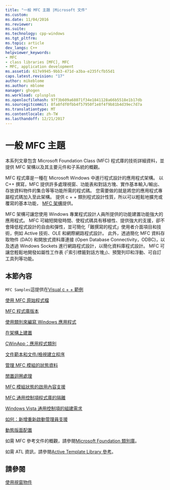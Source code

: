 ```yaml
---
title: "一般 MFC 主題 |Microsoft 文件"
ms.custom: 
ms.date: 11/04/2016
ms.reviewer: 
ms.suite: 
ms.technology: cpp-windows
ms.tgt_pltfrm: 
ms.topic: article
dev_langs: C++
helpviewer_keywords:
- MFC
- class libraries [MFC], MFC
- MFC, application development
ms.assetid: 617e9945-9bb3-471d-a3ba-e235fcfb55d1
caps.latest.revision: "17"
author: mikeblome
ms.author: mblome
manager: ghogen
ms.workload: cplusplus
ms.openlocfilehash: 97f3b609a68071f34e1841128a66b5518e1b17db
ms.sourcegitcommit: 8fa8fdf0fbb4f57950f1e8f4f9b81b4d39ec7d7a
ms.translationtype: MT
ms.contentlocale: zh-TW
ms.lasthandoff: 12/21/2017
---
```

# <a name="general-mfc-topics"></a>一般 MFC 主題
本系列文章包含 Microsoft Foundation Class (MFC) 程式庫的技術詳細資料，並提供 MFC 架構以及其主要元件和子系統的概觀。  
  
 MFC 程式庫是一種在 Microsoft Windows 中進行程式設計的應用程式架構。 以 C++ 撰寫，MFC 提供許多處理視窗、功能表和對話方塊、實作基本輸入/輸出、存放資料物件的集合等等功能所需的程式碼。 您需要做的就是將您的應用程式專屬程式碼加入至此架構。 提供 c + + 類別程式設計性質，所以可以輕鬆地擴充或覆寫的基本功能， [MFC 架構](../mfc/framework-mfc.md)提供。  
  
 MFC 架構可讓您使用 Windows 專業程式設計人員所提供的功能建置功能強大的應用程式。 MFC 可縮短開發時間、使程式碼具有移植性、提供強大的支援，卻不會降低程式設計的自由和彈性，並可簡化「難撰寫的程式」使用者介面項目和技術，例如 Active 技術、OLE 和網際網路程式設計。 此外，透過簡化 MFC 資料存取物件 (DAO) 和開放式資料庫連接 (Open Database Connectivity，ODBC)，以及透過 Windows Sockets 進行網路程式設計，以簡化資料庫程式設計。 MFC 可讓您輕鬆地開發如屬性工作表 (「索引標籤對話方塊」)、預覽列印和浮動、可自訂工具列等功能。  
  
## <a name="in-this-section"></a>本節內容  
 `MFC Samples`這提供在[Visual c + + 範例](../visual-cpp-samples.md)  
  
 [使用 MFC 原始程式檔](../mfc/using-the-mfc-source-files.md)  
  
 [MFC 程式庫版本](../mfc/mfc-library-versions.md)  
  
 [使用類別來編寫 Windows 應用程式](../mfc/using-the-classes-to-write-applications-for-windows.md)  
  
 [在架構上建置](../mfc/building-on-the-framework.md)  
  
 [CWinApp：應用程式類別](../mfc/cwinapp-the-application-class.md)  
  
 [文件範本和文件/檢視建立程序](../mfc/document-templates-and-the-document-view-creation-process.md)  
  
 [管理 MFC 模組的狀態資料](../mfc/managing-the-state-data-of-mfc-modules.md)  
  
 [閒置迴圈處理](../mfc/idle-loop-processing.md)  
  
 [MFC 模組狀態的啟用內容支援](../mfc/support-for-activation-contexts-in-the-mfc-module-state.md)  
  
 [MFC 通用控制項程式庫的隔離](../mfc/isolation-of-the-mfc-common-controls-library.md)  
  
 [Windows Vista 通用控制項的組建需求](../mfc/build-requirements-for-windows-vista-common-controls.md)  
  
 [如何：新增重新啟動管理員支援](../mfc/how-to-add-restart-manager-support.md)  
  
 [動態版面配置](../mfc/dynamic-layout.md)  
  
 如需 MFC 參考文件的概觀，請參閱[Microsoft Foundation 類別庫](../mfc/mfc-desktop-applications.md)。  
  
 如需 ATL 資訊，請參閱[Active Template Library 參考](../atl/atl-class-overview.md)。  
  
## <a name="see-also"></a>請參閱  
 [使用視窗物件](../mfc/working-with-window-objects.md)

